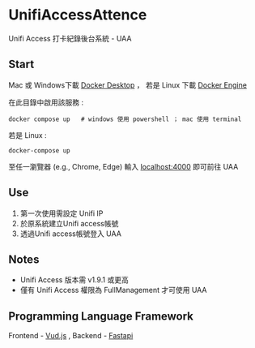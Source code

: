 # UnifiAccessAttence

Unifi Access 打卡紀錄後台系統 - UAA

## Start

 Mac 或 Windows下載 [Docker Desktop](https://www.docker.com/products/docker-desktop) ， 若是 Linux 下載 [Docker Engine](https://docs.docker.com/engine/install/)

在此目錄中啟用該服務 : 


```shell
docker compose up   # windows 使用 powershell ； mac 使用 terminal
```
若是 Linux :

```shell
docker-compose up  
```

至任一瀏覽器 (e.g., Chrome, Edge) 輸入 [localhost:4000](http://localhost:4000) 即可前往 UAA

## Use

1. 第一次使用需設定 Unifi IP
2. 於原系統建立Unifi access帳號
3. 透過Unifi access帳號登入 UAA

## Notes

* Unifi Access 版本需  v1.9.1 或更高
* 僅有 Unifi Access 權限為 FullManagement 才可使用 UAA

## Programming Language Framework

Frontend - [Vud.js](https://vuejs.org/) ,  Backend - [Fastapi](https://fastapi.tiangolo.com/)
